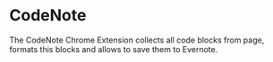 CodeNote
========

The CodeNote Chrome Extension collects all code blocks from page, formats this blocks and allows to save them to Evernote.


